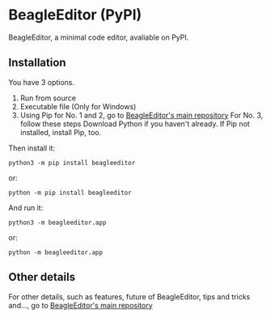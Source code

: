 # BeagleEditor (PyPI)
BeagleEditor, a minimal code editor, avaliable on PyPI. 
## Installation
You have 3 options. 
1. Run from source
2. Executable file (Only for Windows)
3. Using Pip
for No. 1 and 2, go to [BeagleEditor's main repository](https://github.com/MaArasteh/beagleeditor)
For No. 3, follow these steps
Download Python if you haven't already. If Pip not installed, install Pip, too. 

Then install it:
```
python3 -m pip install beagleeditor
```
or:
```
python -m pip install beagleeditor
```
And run it:
```
python3 -m beagleeditor.app
```
or:
```
python -m beagleeditor.app
```
## Other details
For other details, such as features, future of BeagleEditor, tips and tricks and..., go to [BeagleEditor's main repository](https://github.com/MaArasteh/beagleeditor)